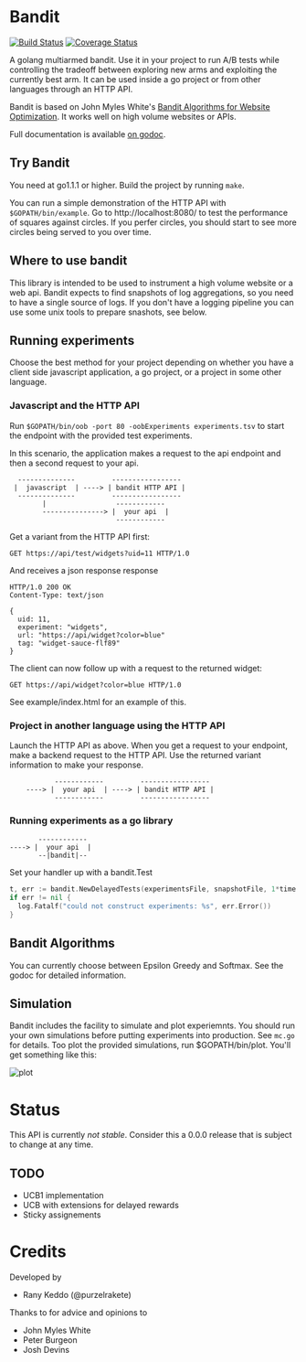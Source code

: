# Bandit

[![Build Status](https://travis-ci.org/purzelrakete/bandit.png?branch=master)](https://travis-ci.org/purzelrakete/bandit)
[![Coverage Status](https://coveralls.io/repos/purzelrakete/bandit/badge.png)](https://coveralls.io/r/purzelrakete/bandit)

A golang multiarmed bandit. Use it in your project to run A/B tests while
controlling the tradeoff between exploring new arms and exploiting the
currently best arm. It can be used inside a go project or from other languages
through an HTTP API.

Bandit is based on John Myles White's [Bandit
Algorithms for Website Optimization](http://shop.oreilly.com/product/0636920027393.do).
It works well on high volume websites or APIs.

Full documentation is available [on godoc](http://godoc.org/github.com/purzelrakete/bandit).

## Try Bandit

You need at go1.1.1 or higher. Build the project by running `make`.

You can run a simple demonstration of the HTTP API with `$GOPATH/bin/example`.
Go to http://localhost:8080/ to test the performance of squares against
circles. If you perfer circles, you should start to see more circles being
served to you over time.

## Where to use bandit

This library is intended to be used to instrument a high volume website or
a web api. Bandit expects to find snapshots of log aggregations, so you need
to have a single source of logs. If you don't have a logging pipeline you can
use some unix tools to prepare snashots, see below.

## Running experiments

Choose the best method for your project depending on whether you have a client
side javascript application, a go project, or a project in some other
language.

### Javascript and the HTTP API

Run `$GOPATH/bin/oob -port 80 -oobExperiments experiments.tsv` to start the
endpoint with the provided test experiments.

In this scenario, the application makes a request to the api endpoint and
then a second request to your api.

```
  --------------         -----------------
 |  javascript  | ----> | bandit HTTP API |
  --------------         -----------------
        |                 ------------
        ---------------> |  your api  |
                          ------------
```

Get a variant from the HTTP API first:

    GET https://api/test/widgets?uid=11 HTTP/1.0

And receives a json response response

    HTTP/1.0 200 OK
    Content-Type: text/json

    {
      uid: 11,
      experiment: "widgets",
      url: "https://api/widget?color=blue"
      tag: "widget-sauce-flf89"
    }

The client can now follow up with a request to the returned widget:

    GET https://api/widget?color=blue HTTP/1.0

See example/index.html for an example of this.

### Project in another language using the HTTP API

Launch the HTTP API as above. When you get a request to your endpoint, make
a backend request to the HTTP API. Use the returned variant information to
make your response.

```
           ------------         -----------------
    ----> |  your api  | ----> | bandit HTTP API |
           ------------         -----------------
```
### Running experiments as a go library

```
       ------------
----> |  your api  |
       --|bandit|--
```

Set your handler up with a bandit.Test

```go
t, err := bandit.NewDelayedTests(experimentsFile, snapshotFile, 1*time.Minute)
if err != nil {
  log.Fatalf("could not construct experiments: %s", err.Error())
}
```

## Bandit Algorithms

You can currently choose between Epsilon Greedy and Softmax. See the godoc for
detailed information.

## Simulation

Bandit includes the facility to simulate and plot experiemnts. You should run
your own simulations before putting experiments into production. See `mc.go`
for details. Too plot the provided simulations, run $GOPATH/bin/plot. You'll
get something like this:

![plot](https://dl.dropboxusercontent.com/u/1704851/bandit.svg)

# Status

This API is currently *not stable*. Consider this a 0.0.0 release that is
subject to change at any time.

## TODO

- UCB1 implementation
- UCB with extensions for delayed rewards
- Sticky assignements

# Credits

Developed by

- Rany Keddo (@purzelrakete)

Thanks to for advice and opinions to

- John Myles White
- Peter Burgeon
- Josh Devins

[1]: http://dl.acm.org/citation.cfm?id=1677012" "Explore/Exploit Schemes for Web Content Optimzation"
